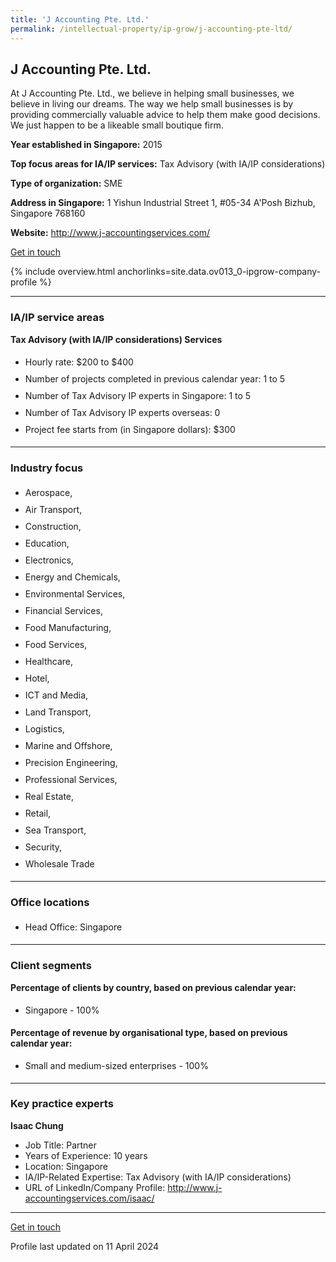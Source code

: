 ```yaml
---
title: 'J Accounting Pte. Ltd.'
permalink: /intellectual-property/ip-grow/j-accounting-pte-ltd/
---
```


## J Accounting Pte. Ltd.

At J Accounting Pte. Ltd., we believe in helping small businesses, we believe in living our dreams. The way we help small businesses is by providing commercially valuable advice to help them make good decisions.
We just happen to be a likeable small boutique firm.

<b>Year established in Singapore:</b> 2015

<b>Top focus areas for IA/IP services:</b> Tax Advisory (with IA/IP considerations)

<b>Type of organization:</b> SME

<b>Address in Singapore:</b> 1 Yishun Industrial Street 1, #05-34 A'Posh Bizhub, Singapore 768160

<b>Website:</b> <a href='http://www.j-accountingservices.com/'>http://www.j-accountingservices.com/</a>

<a class='btn' href='https://form.gov.sg/64eec2ef962d320012d72419' target='_blank' rel='noopener'>Get in touch</a>

{% include overview.html anchorlinks=site.data.ov013_0-ipgrow-company-profile %}

---
<a name='ip-related-service-areas'></a>
### IA/IP service areas

**Tax Advisory (with IA/IP considerations) Services**

<ul>
<li style='line-height: 27px; margin: 0px 0px !important'>Hourly rate:  $200 to $400</li>
<li style='line-height: 27px; margin: 0px 0px !important'>Number of projects completed in previous calendar year: 1 to 5</li>
<li style='line-height: 27px; margin: 0px 0px !important'>Number of Tax Advisory IP experts in Singapore: 1 to 5</li>
<li style='line-height: 27px; margin: 0px 0px !important'>Number of Tax Advisory IP experts overseas: 0</li>
<li style='line-height: 27px; margin: 0px 0px !important'>Project fee starts from (in Singapore dollars):  $300</li>
</ul>

---
<a name='industry-focus'></a>
### Industry focus

<ul><li style='line-height: 27px; margin: 0px 0px !important'> Aerospace, </li><li style='line-height: 27px; margin: 0px 0px !important'>Air Transport, </li><li style='line-height: 27px; margin: 0px 0px !important'>Construction, </li><li style='line-height: 27px; margin: 0px 0px !important'>Education, </li><li style='line-height: 27px; margin: 0px 0px !important'>Electronics, </li><li style='line-height: 27px; margin: 0px 0px !important'>Energy and Chemicals, </li><li style='line-height: 27px; margin: 0px 0px !important'>Environmental Services, </li><li style='line-height: 27px; margin: 0px 0px !important'>Financial Services, </li><li style='line-height: 27px; margin: 0px 0px !important'>Food Manufacturing, </li><li style='line-height: 27px; margin: 0px 0px !important'>Food Services, </li><li style='line-height: 27px; margin: 0px 0px !important'>Healthcare, </li><li style='line-height: 27px; margin: 0px 0px !important'>Hotel, </li><li style='line-height: 27px; margin: 0px 0px !important'>ICT and Media, </li><li style='line-height: 27px; margin: 0px 0px !important'>Land Transport, </li><li style='line-height: 27px; margin: 0px 0px !important'>Logistics, </li><li style='line-height: 27px; margin: 0px 0px !important'>Marine and Offshore, </li><li style='line-height: 27px; margin: 0px 0px !important'>Precision Engineering, </li><li style='line-height: 27px; margin: 0px 0px !important'>Professional Services, </li><li style='line-height: 27px; margin: 0px 0px !important'>Real Estate, </li><li style='line-height: 27px; margin: 0px 0px !important'>Retail, </li><li style='line-height: 27px; margin: 0px 0px !important'>Sea Transport, </li><li style='line-height: 27px; margin: 0px 0px !important'>Security, </li><li style='line-height: 27px; margin: 0px 0px !important'>Wholesale Trade</li></ul>

---
<a name='office-locations'></a>
### Office locations

<ul><li style='line-height: 27px; margin: 0px 0px !important'> Head Office: Singapore</li></ul>

---
<a name='client-segments'></a>
### Client segments

**Percentage of clients by country, based on previous calendar year:**

<ul><li style='line-height: 27px; margin: 0px 0px !important'> Singapore - 100%</li></ul>

**Percentage of revenue by organisational type, based on previous calendar year:**

<ul><li style='line-height: 27px; margin: 0px 0px !important'> Small and medium-sized enterprises - 100%</li></ul>

---
<a name='key-practice-experts'></a>
### Key practice experts

**Isaac Chung**

- Job Title: Partner
- Years of Experience: 10 years
- Location: Singapore
- IA/IP-Related Expertise: Tax Advisory (with IA/IP considerations)
- URL of LinkedIn/Company Profile: <a href="http://www.j-accountingservices.com/isaac/" target="_blank" rel="noopener">http://www.j-accountingservices.com/isaac/</a>

---
<p>
<a class='btn' href='https://form.gov.sg/64eec2ef962d320012d72419' target='_blank' rel='noopener'>Get in touch</a>
</p>
Profile last updated on 11 April 2024
